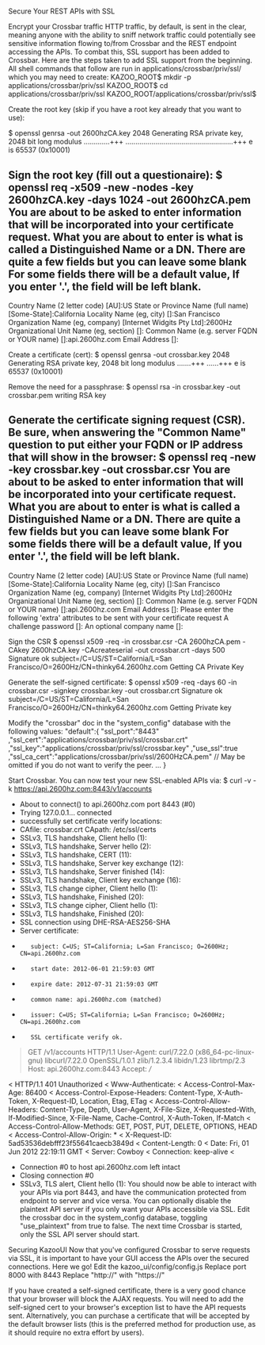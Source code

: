 #
Secure Your REST APIs with SSL


Encrypt your Crossbar traffic
HTTP traffic, by default, is sent in the clear, meaning anyone with the ability to sniff network traffic could potentially see sensitive information flowing to/from Crossbar and the REST endpoint accessing the APIs. To combat this, SSL support has been added to Crossbar. Here are the steps taken to add SSL support from the beginning.
All shell commands that follow are run in applications/crossbar/priv/ssl/ which you may need to create:
KAZOO_ROOT$ mkdir -p applications/crossbar/priv/ssl 
KAZOO_ROOT$ cd applications/crossbar/priv/ssl
KAZOO_ROOT/applications/crossbar/priv/ssl$ 

Create the root key (skip if you have a root key already that you want to use):

$ openssl genrsa -out 2600hzCA.key 2048
Generating RSA private key, 2048 bit long modulus
.............+++
......................................................+++
e is 65537 (0x10001)

Sign the root key (fill out a questionaire):
$ openssl req -x509 -new -nodes -key 2600hzCA.key -days 1024 -out 2600hzCA.pem
You are about to be asked to enter information that will be incorporated
into your certificate request.
What you are about to enter is what is called a Distinguished Name or a DN.
There are quite a few fields but you can leave some blank
For some fields there will be a default value,
If you enter '.', the field will be left blank.
-----
Country Name (2 letter code) [AU]:US
State or Province Name (full name) [Some-State]:California
Locality Name (eg, city) []:San Francisco
Organization Name (eg, company) [Internet Widgits Pty Ltd]:2600Hz
Organizational Unit Name (eg, section) []:
Common Name (e.g. server FQDN or YOUR name) []:api.2600hz.com
Email Address []:

Create a certificate (cert):
$ openssl genrsa -out crossbar.key 2048
Generating RSA private key, 2048 bit long modulus
.......+++
......+++
e is 65537 (0x10001)

Remove the need for a passphrase:
$ openssl rsa -in crossbar.key -out crossbar.pem
writing RSA key

Generate the certificate signing request (CSR). Be sure, when answering the "Common Name" question to put either your FQDN or IP address that will show in the browser:
$ openssl req -new -key crossbar.key -out crossbar.csr
You are about to be asked to enter information that will be incorporated
into your certificate request.
What you are about to enter is what is called a Distinguished Name or a DN.
There are quite a few fields but you can leave some blank
For some fields there will be a default value,
If you enter '.', the field will be left blank.
-----
Country Name (2 letter code) [AU]:US
State or Province Name (full name) [Some-State]:California
Locality Name (eg, city) []:San Francisco
Organization Name (eg, company) [Internet Widgits Pty Ltd]:2600Hz
Organizational Unit Name (eg, section) []:
Common Name (e.g. server FQDN or YOUR name) []:api.2600hz.com
Email Address []:
Please enter the following 'extra' attributes
to be sent with your certificate request
A challenge password []:
An optional company name []:

Sign the CSR
$ openssl x509 -req -in crossbar.csr -CA 2600hzCA.pem -CAkey 2600hzCA.key -CAcreateserial -out crossbar.crt -days 500
Signature ok
subject=/C=US/ST=California/L=San Francisco/O=2600Hz/CN=thinky64.2600hz.com
Getting CA Private Key

Generate the self-signed certificate:
$ openssl x509 -req -days 60 -in crossbar.csr -signkey crossbar.key -out crossbar.crt
Signature ok
subject=/C=US/ST=California/L=San Francisco/O=2600Hz/CN=thinky64.2600hz.com
Getting Private key

Modify the "crossbar" doc in the "system_config" database with the following values:
"default":{
  "ssl_port":"8443"
  ,"ssl_cert":"applications/crossbar/priv/ssl/crossbar.crt"
  ,"ssl_key":"applications/crossbar/priv/ssl/crossbar.key"
  ,"use_ssl":true
  ,"ssl_ca_cert":"applications/crossbar/priv/ssl/2600HzCA.pem" // May be omitted if you do not want to verify the peer.
  ...
}

Start Crossbar. You can now test your new SSL-enabled APIs via:
$ curl -v -k https://api.2600hz.com:8443/v1/accounts
* About to connect() to api.2600hz.com port 8443 (#0)
*   Trying 127.0.0.1... connected
* successfully set certificate verify locations:
*   CAfile: crossbar.crt
  CApath: /etc/ssl/certs
* SSLv3, TLS handshake, Client hello (1):
* SSLv3, TLS handshake, Server hello (2):
* SSLv3, TLS handshake, CERT (11):
* SSLv3, TLS handshake, Server key exchange (12):
* SSLv3, TLS handshake, Server finished (14):
* SSLv3, TLS handshake, Client key exchange (16):
* SSLv3, TLS change cipher, Client hello (1):
* SSLv3, TLS handshake, Finished (20):
* SSLv3, TLS change cipher, Client hello (1):
* SSLv3, TLS handshake, Finished (20):
* SSL connection using DHE-RSA-AES256-SHA
* Server certificate:
*        subject: C=US; ST=California; L=San Francisco; O=2600Hz; CN=api.2600hz.com
*        start date: 2012-06-01 21:59:03 GMT
*        expire date: 2012-07-31 21:59:03 GMT
*        common name: api.2600hz.com (matched)
*        issuer: C=US; ST=California; L=San Francisco; O=2600Hz; CN=api.2600hz.com
*        SSL certificate verify ok.
> GET /v1/accounts HTTP/1.1
> User-Agent: curl/7.22.0 (x86_64-pc-linux-gnu) libcurl/7.22.0 OpenSSL/1.0.1 zlib/1.2.3.4 libidn/1.23 librtmp/2.3
> Host: api.2600hz.com:8443
> Accept: */*
> 
< HTTP/1.1 401 Unauthorized
< Www-Authenticate: 
< Access-Control-Max-Age: 86400
< Access-Control-Expose-Headers: Content-Type, X-Auth-Token, X-Request-ID, Location, Etag, ETag
< Access-Control-Allow-Headers: Content-Type, Depth, User-Agent, X-File-Size, X-Requested-With, If-Modified-Since, X-File-Name, Cache-Control, X-Auth-Token, If-Match
< Access-Control-Allow-Methods: GET, POST, PUT, DELETE, OPTIONS, HEAD
< Access-Control-Allow-Origin: *
< X-Request-ID: 5ad53536debfff23f55641caecb3849d
< Content-Length: 0
< Date: Fri, 01 Jun 2012 22:19:11 GMT
< Server: Cowboy
< Connection: keep-alive
< 
* Connection #0 to host api.2600hz.com left intact
* Closing connection #0
* SSLv3, TLS alert, Client hello (1):
You should now be able to interact with your APIs via port 8443, and have the communication protected from endpoint to server and vice versa.
You can optionally disable the plaintext API server if you only want your APIs accessible via SSL. Edit the crossbar doc in the system_config database, toggling "use_plaintext" from true to false. The next time Crossbar is started, only the SSL API server should start.

Securing KazooUI
Now that you've configured Crossbar to serve requests via SSL, it is important to have your GUI access the APIs over the secured connections. Here we go!
Edit the kazoo_ui/config/config.js
Replace port 8000 with 8443
Replace "http://" with "https://"

If you have created a self-signed certificate, there is a very good chance that your browser will block the AJAX requests. You will need to add the self-signed cert to your browser's exception list to have the API requests sent. Alternatively, you can purchase a certificate that will be accepted by the default browser lists (this is the preferred method for production use, as it should require no extra effort by users).
